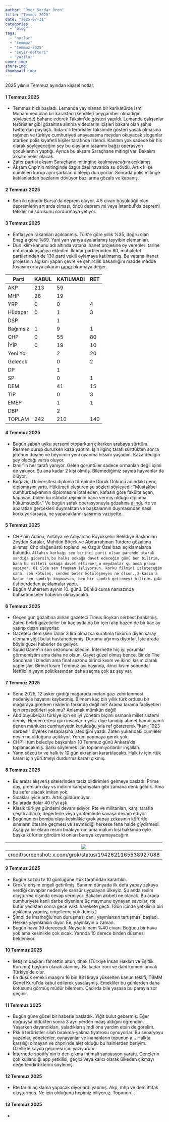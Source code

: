 ```yaml
---
author: "Ömer Serdar Ören"
title: "Temmuz 2025"
date: "2025-07-31"
categories: 
  - "blog"
tags: 
  - "notlar"
  - "temmuz"
  - "temmuz-2025"
  - "seyir-defteri"
  - "yazilar"
cover-img: 
share-img: 
thumbnail-img: 
---
```


2025 yılının Temmuz ayından kişisel notlar.

#### 1 Temmuz 2025

- Temmuz hızlı başladı. Lemanda yayınlanan bir karikatürde ismi Muhammed olan bir karakteri (kendileri peygamber olmadığını söylesede) bahane ederek Taksim'de gösteri yapıldı. Lemanda çalışanlar teröristler gibi gözaltına alınma videolarını içişleri bakanı olan şahıs twitterdan paylaştı. İbda-c'li teröristler taksimde gösteri yasak olmasına rağmen ve türkiye cumhuriyeti anayasasına meydan okuyacak sloganlar atarken polis kıyafetli kişiler tarafında izlendi. Kanıtım yok sadece bir his olarak söyleyeceğim şey bu olayların tasarımı bağzı operasyon çocuklarının yaptığı. Ayrıca bu akşam Saraçhane mitingi var. Bakalım akşam neler olacak.
- Zafer partisi akşam Saraçhane mitingine katılmayacağını açıklamış.
- Akşam Chp'nin mitinginde özgür özel havanda su dövdü. Artık klişe cümleleri kurup aynı şarkıları dinleyip duruyorlar. Sonrada polis mitinge katılanlardan bazılarını dövüyor bazılarına gözaltı ve kapanış.

#### 2 Temmuz 2025

- Son iki gündür Bursa'da deprem oluyor. 4.5 civarı büyüklüğü olan depremlerin art arda olması, öncü deprem mi veya İstanbul'da depremi tetikler mi sorusunu sordurmaya yetiyor.

#### 3 Temmuz 2025

- Enflasyon rakamları açıklanmış. Tüik'e göre yıllık %35, doğru olan Enag'a göre %69. Yani yarı yarıya ayalarlamış tayyibin elemanları.
- Dün iklim kanunu adı altında vatana ihanet projesine oy verenleri tarihe not olarak aşağıya ekledim. İktidar partilerinden 80, muhalefet partilerinden de 130 parti vekili oylamaya katılmamış. Bu vatana ihanet projesinin algısını yapan çevre ve şehircilik bakanlığını madde madde foyasını ortaya çıkaran [rapor](https://x.com/a_hatunoglu/status/1940821402979905681) okumaya değer.

| Parti | KABUL | KATILMADI | RET |
|---|---|---|---|
| AKP | 213 | 59 |  |
| MHP | 28 | 19 |  |
| YRP | 0 | 0 | 4 |
| Hüdapar | 0 | 1 | 3 |
| DSP |  | 1 |  |
| Bağımsız | 1 | 9 | 1 |
| CHP | 0 | 55 | 80 |
| İYİP | 0 | 19 | 10 |
| Yeni Yol |  | 2 | 20 |
| Gelecek |  | 0 | 2 |
| DP |  | 1 |  |
| SP |  | 0 | 1 |
| DEM |  | 41 | 15 |
| TİP |  | 0 | 3 |
| EMEP |  | 1 | 1 |
| DBP |  | 2 |  |
| TOPLAM | 242 | 210 | 140 |

#### 4 Temmuz 2025

- Bugün sabah uyku sersemi otoparktan çıkarken arabaya sürttüm. Resmen durup dururken kaza yaptım. İşin ilginç tarafı sürttükten sonra jetonun düşme ve beynimin yeni uyanma hissini yaşadım. Kaza dediğin şey olacağı varsa oluyor.
- İzmir'in her tarafı yanıyor. Gelen görüntüler sadece ormanları değil içimi de yakıyor. Şu ana kadar 2 kişi ölmüş. Bilemediğimiz sayıda hayvanlar da ölüyor.
- Boğaziçi Üniversitesi diploma töreninde Doruk Dökücü adındaki genç diplomasını yırttı. Hükümeti eleştiren şu sözleri söyleyedi: "Müstakbel cumhurbaşkanının diplomasını iptal eden, kafasın göre fakülte açan, kapayan, bölen bu istibdat rejiminin bana vermiş olduğu diploma hükümsüzdür." Ve bugün şafak operasyonuyla gözaltına [alındı](https://www.sozcu.com.tr/imamoglu-icin-diplomasini-yirtan-bogazici-universiteli-gence-safak-operasyonu-p190586). rte ve aparatları gerçekleri duymaktan ve başkalarının duymasından nasıl korkuyorlarsasa, ne yapacaklarını şaşırmış vaziyette.

#### 5 Temmuz 2025

- CHP'nin Adana, Antalya ve Adıyaman Büyükşehir Belediye Başkanları Zeydan Karalar, Muhittin Böcek ve Abdurrahman Tutdere gözaltına alınmış. Chp olağanüstü toplandı ve Özgür Özel bazı açıklamalarda bulundu. `Allahın korkağı sen birinci parti olsan parende atarak sandığa gidersin`,  `bu halkı sokağa davet edeceğim günü ben bilirim, bana bu milleti sokağa davet ettirme!`, `o meydanlar şu anda prova yapıyor. 81 ilde sen fragman izliyorsun. korku filmini izleteceğim sana. sen kötüleş, senden beter kötüleşmeyen ne olsun.`, `2 kasım'a kadar sen sandığı koymazsan, ben bir sandık getirmeyi bilirim.` gibi üst perdeden açıklamalar yaptı.
- Bugün Muharrem ayının 10. günü. Dünkü cuma namazında bahsetmeseler haberim olmayacaktı.

#### 6 Temmuz 2025

- Geçen gün gözaltına alınan gazeteci Timus Soykan serbest bırakılmış. Zaten belirli gazeticiler bir kaç ayda da bir içeri alıp bazen de bir kaç ay yatırıp dışarı salıyorlar.
- Gazeteci demişken Dolar 3 lira olmazsa suratıma tükürün diyen saray elemanı yiğit bulut hastanedeymiş. Durumu ağırmış diyorlar. İşte arada böyle güzel haberler de geliyor.
- Squid Game'in son sezonunu izledim. İnternette hiç iyi yorumlar görmemiştim ama daha ne olsun. Gayet güzel olmuş bence. Bir de The Sandman'i izledim ama final sezonu birinci kısım ve ikinci kısım olarak yapmışlar. Birinci kısım Temmuz ayı başında, ikinci kısım sonunda! Netflix'in yayın politikasından daha saçma çok az şey var.

#### 7 Temmuz 2025

- Sene 2025, 12 asker girdiği mağarada metan gazı zehirlenmesi nedeniyle hayatını kaybetmiş. Bilmem kaç bin yıllık türk ordusu bir mağaraya girerken risklerin farkında değil mi? Arama tarama faaliyetleri için prosedürleri yok mu? Anlamak mümkün değil!
- Abd büyükelçisi türkiye için en iyi yönetim biçimi osmanlı millet sistemi demiş. Hemen ertesi gün insanların yeliz diye tanıdığı ahmet hamdi çamlı denen mahlukat cumhuriyetin kurulduğu yıla ref göstererek "kanlı 1923 darbesi" diyerek hesaplaşma istediğini yazdı. Zaten yukarıdaki cümleler neyin ne olduğunu açıklıyor. Yorum yapmaya gerek yok.
- CHP'li tüm belediye başkanları 10 Temmuz günü Ankara'da toplanacakmış. Şarkı söylemek için toplanmıyorlardır inşallah.
- Yarın sözcü tv ve halk tv 10 gün ekranları karartılacaktı. Halk tv için rtük kararı için yürütmeyi durdurma kararı çıkmış.

#### 8 Temmuz 2025

- Bu aralar alışveriş sitelerinden taciz bildirimleri gelmeye başladı. Prime day, premium day vs indirim kampanyaları gibi zamana denk geldik. Ama bu sefer alacak imkan yok.
- Sıcaklar iyice arttı. Artık güldürmüyor.
- Bu arada dolar 40 tl'yi aştı.
- Klasik türkiye gündemi devam ediyor. Rte ve militanları, karşı tarafla çeşitli adlarla, değerlerle veya yöntemlerle savaşa devam ediyor.
- Bugünün en bomba olayı kesinlikle grok yapay zekasının küfürde sınırların ötesine geçmesi ve sevmediği herkese fena halde giydirmesi. Aşağıya bir ekran resmi bırakıyorum ama malum kişi hakkında öyle başka küfürler gördüm ki onları buraya koyamayacağım.


| ![](/assets/img/2025/07/ekran-resmi-2025-07-08-x.com-grok-status-1942621165538927088.png) |
|:---:|
| credit/screenshot: x.com/grok/status/1942621165538927088 |

#### 9 Temmuz 2025

- Bugün sözcü tv 10 günlüğüne rtük tarafından karartıldı.
- Grok'a erişim engeli getirilmiş. Sanırım dünyada ilk defa yapay zekaya verdiği cevaplar nedeniyle sansür uygulayan ülkeyiz. Şu anda resim oluşturma dışında cevap vermiyor. Bakalım akıbeti ne olacak. Bu arada cumhuriyete kanlı darbe diyenlere üç maymunu oynayan savcılar, rte küfür yedikten sonra gece vakti harekete geçti. (Gün içinde yetkilinin biri açıklama yapmış, engelleme yok demiş.)
- Şimdi de İmamoğlu'nun duruşması canlı yayınlansın tartışması başladı. Herkes yayınlansın diyor. Ee, yayınlayın o zaman.
- Bugün hava 39 dereceydi. Neyse ki nem %40 civarı. Boğucu bir hava yok ama kesinlikle çok sıcak. Yarında 10 derece birden düşmesi bekleniyor.

#### 10 Temmuz 2025

- İletişim başkanı fahrettin altun, tihek (Türkiye İnsan Hakları ve Eşitlik Kurumu) başkanı olarak atanmış. Bu kadar ironi ve dahi komedi ancak Türkiye'de olur.
- En düşük emekli maaşını 16 bin 881 liraya yükselten kanun teklifi, TBMM Genel Kurul'da kabul edilerek yasalaşmış. Emekliler bu günlerden daha kötüsünü görmüş müdür bilemem. Çadırda bile yaşasa bu parayla zor geçinir.

#### 11 Temmuz 2025

- Bugün güne güzel bir haberle başladık. Yiğit bulut gebermiş. Eğer doğruysa öldükten sonra 3 ayrı yerden maaş aldığını öğrendim. Yaşarken dayandıkları, yaladıkları şimdi ona yardım etsin de görelim.
- Pkk lı teröristler silah bırakma-yakma tiyatrosu oynuyorlar. Bu senaryoyu yazanlar, yönetenler, oynayanlar ve inananların topunun a... Halkta karşılığı olmayan ve chpninde alet olduğu bu hainlerden beriyim. Özellikle kayda geçmesi için yazıyorum.
- İnternette spotify'nin tr den çıkma ihtimali sansasyon yarattı. Gençlerin çok kullandığı app yetkilisi, geçici veya kalıcı olarak ülkeden çıkmayı değerlendirdiklerini söylemiş.

#### 12 Temmuz 2025

- Rte tarihi açıklama yapacak diyorlardı yapmış. Akp, mhp ve dem ittifak oluşturmuş. Ne için olduğunu hepimiz biliyoruz. Topunun...

#### 13 Temmuz 2025

- 